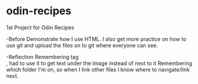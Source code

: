 # odin-recipes
1st Project for Odin Recipes

-Before
Demonstrate how I use HTML. 
I also get more practice on how to use git and upload the files on to git where everyone can see.

-Reflection
Remembering tag <br>, had to use it to get text under the image instead of next to it
Remembering which folder I'm on, so when I link other files I know where to navigate/link next.
